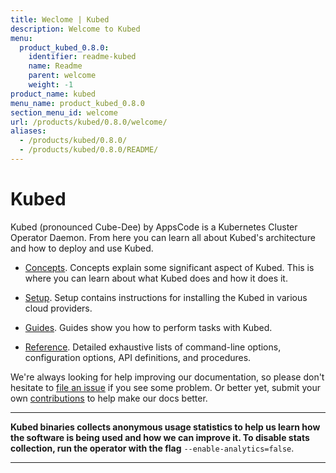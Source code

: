 ```yaml
---
title: Weclome | Kubed
description: Welcome to Kubed
menu:
  product_kubed_0.8.0:
    identifier: readme-kubed
    name: Readme
    parent: welcome
    weight: -1
product_name: kubed
menu_name: product_kubed_0.8.0
section_menu_id: welcome
url: /products/kubed/0.8.0/welcome/
aliases:
  - /products/kubed/0.8.0/
  - /products/kubed/0.8.0/README/
---
```


# Kubed
Kubed (pronounced Cube-Dee) by AppsCode is a Kubernetes Cluster Operator Daemon. From here you can learn all about Kubed's architecture and how to deploy and use Kubed.

- [Concepts](/products/kubed/0.8.0/concepts/). Concepts explain some significant aspect of Kubed. This is where you can learn about what Kubed does and how it does it.

- [Setup](/products/kubed/0.8.0/setup/). Setup contains instructions for installing
  the Kubed in various cloud providers.

- [Guides](/products/kubed/0.8.0/guides/). Guides show you how to perform tasks with Kubed.

- [Reference](/products/kubed/0.8.0/reference/). Detailed exhaustive lists of
command-line options, configuration options, API definitions, and procedures.

We're always looking for help improving our documentation, so please don't hesitate to [file an issue](https://github.com/appscode/kubed/issues/new) if you see some problem. Or better yet, submit your own [contributions](/products/kubed/0.8.0/CONTRIBUTING) to help
make our docs better.

---

**Kubed binaries collects anonymous usage statistics to help us learn how the software is being used and how we can improve it. To disable stats collection, run the operator with the flag** `--enable-analytics=false`.

---
